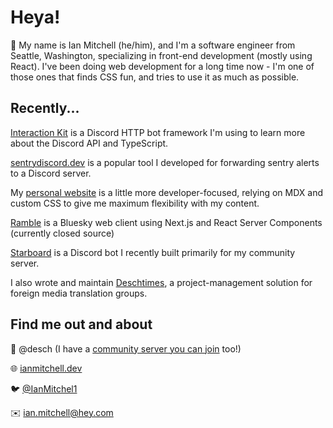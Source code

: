 # Heya!

👋 My name is Ian Mitchell (he/him), and I'm a software engineer from Seattle, Washington, specializing in front-end development (mostly using React). I've been doing web development for a long time now - I'm one of those ones that finds CSS fun, and tries to use it as much as possible.

## Recently...

[Interaction Kit](https://github.com/ianmitchell/interaction-kit) is a Discord HTTP bot framework I'm using to learn more about the Discord API and TypeScript.

[sentrydiscord.dev](https://github.com/ianmitchell/sentrydiscord.dev) is a popular tool I developed for forwarding sentry alerts to a Discord server.

My [personal website](https://github.com/ianmitchell/ianmitchell.dev) is a little more developer-focused, relying on MDX and custom CSS to give me maximum flexibility with my content.

[Ramble](https://ramble.pub) is a Bluesky web client using Next.js and React Server Components (currently closed source)

[Starboard](https://github.com/ianmitchell/starboard) is a Discord bot I recently built primarily for my community server.

I also wrote and maintain [Deschtimes](https://github.com/ianmitchell/deschtimes), a project-management solution for foreign media translation groups.

## Find me out and about

👾 @desch (I have a [community server you can join](https://discord.gg/ian) too!)

🌐 [ianmitchell.dev](https://ianmitchell.dev)

🐦 [@IanMitchel1](https://twitter.com/ianmitchel1)

✉️ ian.mitchell@hey.com
